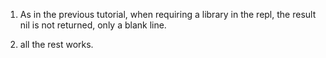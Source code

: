 1) As in the previous tutorial, when requiring a library in the repl, the result nil is not returned, only a blank line. 

2) all the rest works.

